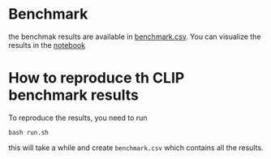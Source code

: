 # Benchmark

the benchmak results are available in [benchmark.csv](benchmark.csv).
You can visualize the results in the [notebook](results.iypnb)

# How to reproduce th CLIP benchmark results

To reproduce the results, you need to run

`bash run.sh`

this will take a while and create `benchmark.csv` which contains
all the results.

